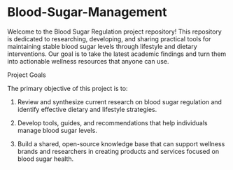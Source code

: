 # Blood-Sugar-Management

Welcome to the Blood Sugar Regulation project repository! This repository is dedicated to researching, developing, and sharing practical tools for maintaining stable blood sugar levels through lifestyle and dietary interventions. Our goal is to take the latest academic findings and turn them into actionable wellness resources that anyone can use.


Project Goals

The primary objective of this project is to:

1. Review and synthesize current research on blood sugar regulation and identify effective dietary and lifestyle strategies.


2. Develop tools, guides, and recommendations that help individuals manage blood sugar levels.


3. Build a shared, open-source knowledge base that can support wellness brands and researchers in creating products and services focused on blood sugar health.
